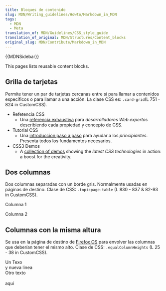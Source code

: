 ```yaml
---
title: Bloques de contenido
slug: MDN/Writing_guidelines/Howto/Markdown_in_MDN
tags:
  - MDN
  - Meta
translation_of: MDN/Guidelines/CSS_style_guide
translation_of_original: MDN/Structures/Content_blocks
original_slug: MDN/Contribute/Markdown_in_MDN
---
```

{{MDNSidebar}}

This pages lists reusable content blocks.

## Grilla de tarjetas

Permite tener un par de tarjetas cercanas entre sí para llamar a contenidos específicos o para llamar a una acción. La clase CSS es: `.card-grid`(L 751 - 824 in CustomCSS).

- Refetencia CSS
  - Una [referencia exhaustiva](/es/docs/Web/CSS/Reference) para _desarrolladores Web expertos_ describiendo cada propiedad y concepto de CSS.
- Tutorial CSS
  - Una [introduccion paso a paso](https://developer.mozilla.org/en-US/docs/Learn/CSS/First_steps) para ayudar a los _principiantes_. Presenta todos los fundamentos necesarios.
- CSS3 Demos
  - A [collection of demos](https://developer.mozilla.org/en-US/docs/Web/Demos) showing the _latest CSS technologies_ in action: a boost for the creativity.

## Dos columnas

Dos columnas separadas con un borde gris. Normalmente usadas en páginas de destino. Clase de CSS: `.topicpage-table` (L 830 - 837 & 82-93 in CustomCSS).

Columna 1

Columna 2

## Columnas con la misma altura

Se usa en la página de destino de [Firefox OS](/en-US/Firefox_OS) para envolver las columnas que deberían tener el mismo alto. Clase de CSS: `.equalColumnHeights` (L 25 - 38 in CustomCSS).

<div class="zone-callout">Un Texo<br>y nueva linea<br></div>

<div class="zone-callout">Otro texto<br><br>aquí</div>
